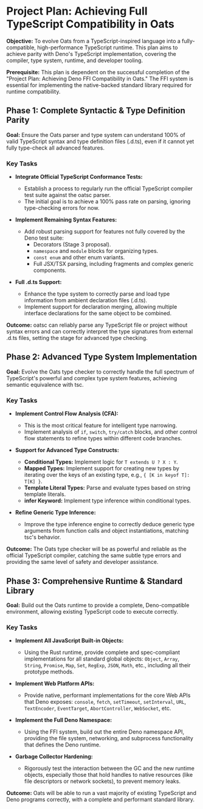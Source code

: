 # Project Plan: Achieving Full TypeScript Compatibility in Oats

**Objective:** To evolve Oats from a TypeScript-inspired language into a fully-compatible, high-performance TypeScript runtime. This plan aims to achieve parity with Deno's TypeScript implementation, covering the compiler, type system, runtime, and developer tooling.

**Prerequisite:** This plan is dependent on the successful completion of the "Project Plan: Achieving Deno FFI Compatibility in Oats." The FFI system is essential for implementing the native-backed standard library required for runtime compatibility.

## Phase 1: Complete Syntactic & Type Definition Parity

**Goal:** Ensure the Oats parser and type system can understand 100% of valid TypeScript syntax and type definition files (.d.ts), even if it cannot yet fully type-check all advanced features.

### Key Tasks

- **Integrate Official TypeScript Conformance Tests:**
  - Establish a process to regularly run the official TypeScript compiler test suite against the oatsc parser.
  - The initial goal is to achieve a 100% pass rate on parsing, ignoring type-checking errors for now.

- **Implement Remaining Syntax Features:**
  - Add robust parsing support for features not fully covered by the Deno test suite:
    - Decorators (Stage 3 proposal).
    - `namespace` and `module` blocks for organizing types.
    - `const enum` and other enum variants.
    - Full JSX/TSX parsing, including fragments and complex generic components.

- **Full .d.ts Support:**
  - Enhance the type system to correctly parse and load type information from ambient declaration files (.d.ts).
  - Implement support for declaration merging, allowing multiple interface declarations for the same object to be combined.

**Outcome:** oatsc can reliably parse any TypeScript file or project without syntax errors and can correctly interpret the type signatures from external .d.ts files, setting the stage for advanced type checking.

## Phase 2: Advanced Type System Implementation

**Goal:** Evolve the Oats type checker to correctly handle the full spectrum of TypeScript's powerful and complex type system features, achieving semantic equivalence with tsc.

### Key Tasks

- **Implement Control Flow Analysis (CFA):**
  - This is the most critical feature for intelligent type narrowing.
  - Implement analysis of `if`, `switch`, `try/catch` blocks, and other control flow statements to refine types within different code branches.

- **Support for Advanced Type Constructs:**
  - **Conditional Types:** Implement logic for `T extends U ? X : Y`.
  - **Mapped Types:** Implement support for creating new types by iterating over the keys of an existing type, e.g., `{ [K in keyof T]: T[K] }`.
  - **Template Literal Types:** Parse and evaluate types based on string template literals.
  - **infer Keyword:** Implement type inference within conditional types.

- **Refine Generic Type Inference:**
  - Improve the type inference engine to correctly deduce generic type arguments from function calls and object instantiations, matching tsc's behavior.

**Outcome:** The Oats type checker will be as powerful and reliable as the official TypeScript compiler, catching the same subtle type errors and providing the same level of safety and developer assistance.

## Phase 3: Comprehensive Runtime & Standard Library

**Goal:** Build out the Oats runtime to provide a complete, Deno-compatible environment, allowing existing TypeScript code to execute correctly.

### Key Tasks

- **Implement All JavaScript Built-in Objects:**
  - Using the Rust runtime, provide complete and spec-compliant implementations for all standard global objects: `Object`, `Array`, `String`, `Promise`, `Map`, `Set`, `RegExp`, `JSON`, `Math`, etc., including all their prototype methods.

- **Implement Web Platform APIs:**
  - Provide native, performant implementations for the core Web APIs that Deno exposes: `console`, `fetch`, `setTimeout`, `setInterval`, `URL`, `TextEncoder`, `EventTarget`, `AbortController`, `WebSocket`, etc.

- **Implement the Full Deno Namespace:**
  - Using the FFI system, build out the entire Deno namespace API, providing the file system, networking, and subprocess functionality that defines the Deno runtime.

- **Garbage Collector Hardening:**
  - Rigorously test the interaction between the GC and the new runtime objects, especially those that hold handles to native resources (like file descriptors or network sockets), to prevent memory leaks.

**Outcome:** Oats will be able to run a vast majority of existing TypeScript and Deno programs correctly, with a complete and performant standard library.
